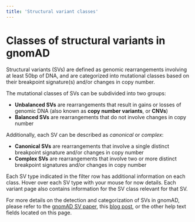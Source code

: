 ```yaml
---
title: 'Structural variant classes'  
---
```


# Classes of structural variants in gnomAD

Structural variants (SVs) are defined as genomic rearrangements involving at least 50bp of DNA, and are categorized into mutational classes based on their breakpoint signature(s) and/or changes in copy number.  

The mutational classes of SVs can be subdivided into two groups:  
  - **Unbalanced SVs** are rearrangements that result in gains or losses of genomic DNA (also known as **copy number variants**, or **CNVs**)  
  - **Balanced SVs** are rearrangements that do not involve changes in copy number  

Additionally, each SV can be described as _canonical_ or _complex_:
  - **Canonical SVs** are rearrangements that involve a single distinct breakpoint signature and/or changes in copy number
  - **Complex SVs** are rearrangements that involve two or more distinct breakpoint signatures and/or changes in copy number  

Each SV type indicated in the filter row has additional information on each class. Hover over each SV type with your mouse for now details. Each variant page also contains information for the SV class relevant for that SV.  

For more details on the detection and categorization of SVs in gnomAD, please refer to the [gnomAD SV paper](https://broad.io/gnomad_sv), this [blog post](https://macarthurlab.org/2019/03/20/structural-variants-in-gnomad/), or the other help text fields located on this page.
